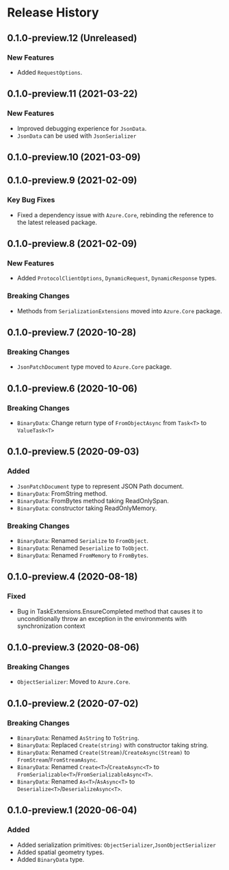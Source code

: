 # Release History

## 0.1.0-preview.12 (Unreleased)

### New Features
- Added `RequestOptions`.

## 0.1.0-preview.11 (2021-03-22)

### New Features
- Improved debugging experience for `JsonData`.
- `JsonData` can be used with `JsonSerializer`

## 0.1.0-preview.10 (2021-03-09)


## 0.1.0-preview.9 (2021-02-09)

### Key Bug Fixes
- Fixed a dependency issue with `Azure.Core`, rebinding the reference to the latest released package.

## 0.1.0-preview.8 (2021-02-09)

### New Features
- Added `ProtocolClientOptions`, `DynamicRequest`, `DynamicResponse` types.

### Breaking Changes
- Methods from `SerializationExtensions` moved into `Azure.Core` package.

## 0.1.0-preview.7 (2020-10-28)

### Breaking Changes
- `JsonPatchDocument` type moved to `Azure.Core` package.

## 0.1.0-preview.6 (2020-10-06)

### Breaking Changes
- `BinaryData`: Change return type of `FromObjectAsync` from `Task<T>` to `ValueTask<T>`

## 0.1.0-preview.5 (2020-09-03)

### Added
- `JsonPatchDocument` type to represent JSON Path document.
- `BinaryData`: FromString method.
- `BinaryData`: FromBytes method taking ReadOnlySpan.
- `BinaryData`: constructor taking ReadOnlyMemory.

### Breaking Changes
- `BinaryData`: Renamed `Serialize` to `FromObject`.
- `BinaryData`: Renamed `Deserialize` to `ToObject`.
- `BinaryData`: Renamed `FromMemory` to `FromBytes`.

## 0.1.0-preview.4 (2020-08-18)

### Fixed
- Bug in TaskExtensions.EnsureCompleted method that causes it to unconditionally throw an exception in the environments with synchronization context
## 0.1.0-preview.3 (2020-08-06)

### Breaking Changes
- `ObjectSerializer`: Moved to `Azure.Core`.

## 0.1.0-preview.2 (2020-07-02)

### Breaking Changes
- `BinaryData`: Renamed `AsString` to `ToString`.
- `BinaryData`: Replaced `Create(string)` with constructor taking string.
- `BinaryData`: Renamed `Create(Stream)`/`CreateAsync(Stream)` to `FromStream`/`FromStreamAsync`.
- `BinaryData`: Renamed `Create<T>`/`CreateAsync<T>` to `FromSerializable<T>`/`FromSerializableAsync<T>`.
- `BinaryData`: Renamed `As<T>`/`AsAsync<T>` to `Deserialize<T>`/`DeserializeAsync<T>`.

## 0.1.0-preview.1 (2020-06-04)

### Added

- Added serialization primitives: `ObjectSerializer`,`JsonObjectSerializer`
- Added spatial geometry types.
- Added `BinaryData` type.
